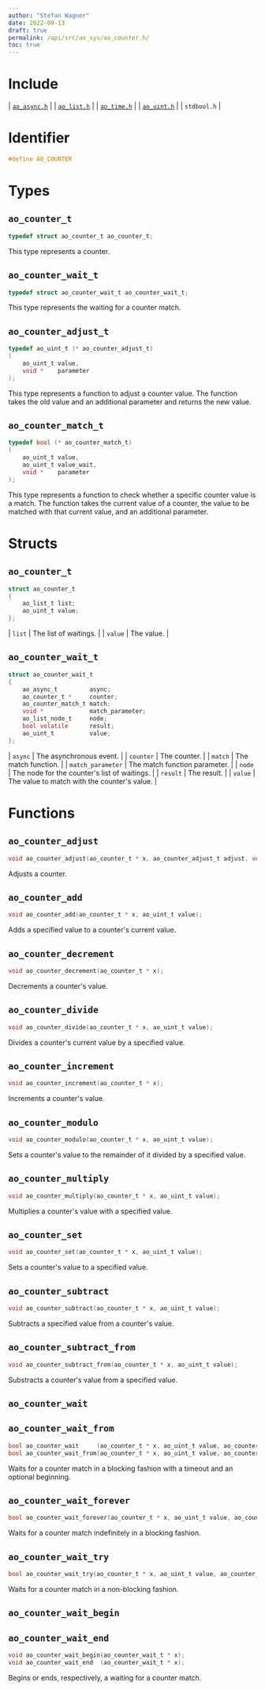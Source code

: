 ```yaml
---
author: "Stefan Wagner"
date: 2022-09-13
draft: true
permalink: /api/src/ao_sys/ao_counter.h/
toc: true
---
```


# Include

| [`ao_async.h`](ao_async.h.md) |
| [`ao_list.h`](../ao/ao_list.h.md) |
| [`ao_time.h`](ao_time.h.md) |
| [`ao_uint.h`](../ao/ao_uint.h.md) |
| `stdbool.h` |

# Identifier

```c
#define AO_COUNTER
```

# Types

## `ao_counter_t`

```c
typedef struct ao_counter_t ao_counter_t;
```

This type represents a counter.

## `ao_counter_wait_t`

```c
typedef struct ao_counter_wait_t ao_counter_wait_t;
```

This type represents the waiting for a counter match.

## `ao_counter_adjust_t`

```c
typedef ao_uint_t (* ao_counter_adjust_t)
(
    ao_uint_t value,
    void *    parameter
);
```

This type represents a function to adjust a counter value. The function takes the old value and an additional parameter and returns the new value.

## `ao_counter_match_t`

```c
typedef bool (* ao_counter_match_t)
(
    ao_uint_t value,
    ao_uint_t value_wait,
    void *    parameter
);
```

This type represents a function to check whether a specific counter value is a match. The function takes the current value of a counter, the value to be matched with that current value, and an additional parameter.

# Structs

## `ao_counter_t`

```c
struct ao_counter_t
{
    ao_list_t list;
    ao_uint_t value;
};
```

| `list` | The list of waitings. |
| `value` | The value. |

## `ao_counter_wait_t`

```c
struct ao_counter_wait_t
{
    ao_async_t         async;
    ao_counter_t *     counter;
    ao_counter_match_t match;
    void *             match_parameter;
    ao_list_node_t     node;
    bool volatile      result;
    ao_uint_t          value;
};
```

| `async` | The asynchronous event. |
| `counter` | The counter. |
| `match` | The match function. |
| `match_parameter` | The match function parameter. |
| `node` | The node for the counter's list of waitings. |
| `result` | The result. |
| `value` | The value to match with the counter's value. |

# Functions

## `ao_counter_adjust`

```c
void ao_counter_adjust(ao_counter_t * x, ao_counter_adjust_t adjust, void * adjust_parameter);
```

Adjusts a counter.

## `ao_counter_add`

```c
void ao_counter_add(ao_counter_t * x, ao_uint_t value);
```

Adds a specified value to a counter's current value.

## `ao_counter_decrement`

```c
void ao_counter_decrement(ao_counter_t * x);
```

Decrements a counter's value.

## `ao_counter_divide`

```c
void ao_counter_divide(ao_counter_t * x, ao_uint_t value);
```

Divides a counter's current value by a specified value.

## `ao_counter_increment`

```c
void ao_counter_increment(ao_counter_t * x);
```

Increments a counter's value.

## `ao_counter_modulo`

```c
void ao_counter_modulo(ao_counter_t * x, ao_uint_t value);
```

Sets a counter's value to the remainder of it divided by a specified value.

## `ao_counter_multiply`

```c
void ao_counter_multiply(ao_counter_t * x, ao_uint_t value);
```

Multiplies a counter's value with a specified value.

## `ao_counter_set`

```c
void ao_counter_set(ao_counter_t * x, ao_uint_t value);
```

Sets a counter's value to a specified value.

## `ao_counter_subtract`

```c
void ao_counter_subtract(ao_counter_t * x, ao_uint_t value);
```

Subtracts a specified value from a counter's value.

## `ao_counter_subtract_from`

```c
void ao_counter_subtract_from(ao_counter_t * x, ao_uint_t value);
```

Substracts a counter's value from a specified value.

## `ao_counter_wait`
## `ao_counter_wait_from`

```c
bool ao_counter_wait     (ao_counter_t * x, ao_uint_t value, ao_counter_match_t match, void * match_parameter, ao_time_t timeout);
bool ao_counter_wait_from(ao_counter_t * x, ao_uint_t value, ao_counter_match_t match, void * match_parameter, ao_time_t timeout, ao_time_t beginning);
```

Waits for a counter match in a blocking fashion with a timeout and an optional beginning.

## `ao_counter_wait_forever`

```c
bool ao_counter_wait_forever(ao_counter_t * x, ao_uint_t value, ao_counter_match_t match, void * match_parameter);
```

Waits for a counter match indefinitely in a blocking fashion.

## `ao_counter_wait_try`

```c
bool ao_counter_wait_try(ao_counter_t * x, ao_uint_t value, ao_counter_match_t match, void * match_parameter);
```

Waits for a counter match in a non-blocking fashion.

## `ao_counter_wait_begin`
## `ao_counter_wait_end`

```c
void ao_counter_wait_begin(ao_counter_wait_t * x);
void ao_counter_wait_end  (ao_counter_wait_t * x);
```

Begins or ends, respectively, a waiting for a counter match.
